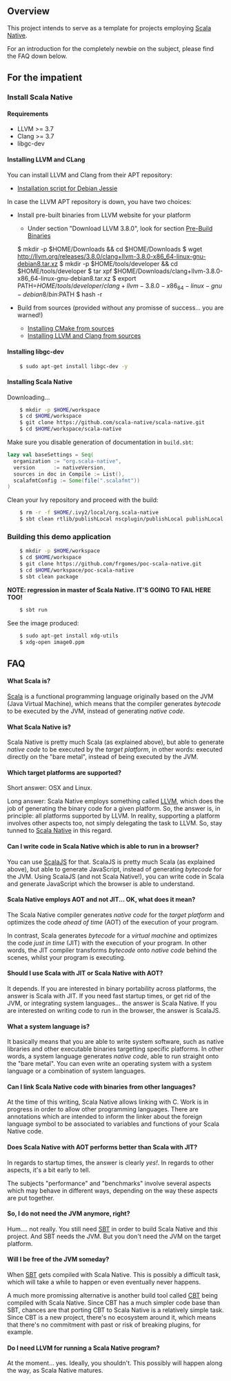 ## Overview

This project intends to serve as a template for projects employing [Scala Native].

For an introduction for the completely newbie on the subject, please find the FAQ down below.


## For the impatient

### Install Scala Native

#### Requirements

* LLVM >= 3.7
* Clang >= 3.7
* libgc-dev

#### Installing LLVM and CLang

You can install LLVM and Clang from their APT repository:
* [Installation script for Debian Jessie]

In case the LLVM APT repository is down, you have two choices:

* Install pre-built binaries from LLVM website for your platform
    * Under section "Download LLVM 3.8.0", look for section [Pre-Build Binaries]


    $ mkdir -p $HOME/Downloads && cd $HOME/Downloads
    $ wget http://llvm.org/releases/3.8.0/clang+llvm-3.8.0-x86_64-linux-gnu-debian8.tar.xz
    $ mkdir -p $HOME/tools/developer && cd $HOME/tools/developer
    $ tar xpf $HOME/Downloads/clang+llvm-3.8.0-x86_64-linux-gnu-debian8.tar.xz
    $ export PATH=$HOME/tools/developer/clang+llvm-3.8.0-x86_64-linux-gnu-debian8/bin:$PATH
    $ hash -r

* Build from sources (provided without any promisse of success... you are warned!)
    * [Installing CMake from sources]
    * [Installing LLVM and Clang from sources]

#### Installing libgc-dev
```bash
    $ sudo apt-get install libgc-dev -y
```

#### Installing Scala Native

Downloading...
```bash
    $ mkdir -p $HOME/workspace
    $ cd $HOME/workspace
    $ git clone https://github.com/scala-native/scala-native.git
    $ cd $HOME/workspace/scala-native
```

Make sure you disable generation of documentation in ``build.sbt``:
```scala
lazy val baseSettings = Seq(
  organization := "org.scala-native",
  version      := nativeVersion,
  sources in doc in Compile := List(),
  scalafmtConfig := Some(file(".scalafmt"))
)
```

Clean your Ivy repository and proceed with the build:
```bash
    $ rm -r -f $HOME/.ivy2/local/org.scala-native
    $ sbt clean rtlib/publishLocal nscplugin/publishLocal publishLocal
```

### Building this demo application
```bash
    $ mkdir -p $HOME/workspace
    $ cd $HOME/workspace
    $ git clone https://github.com/frgomes/poc-scala-native.git
    $ cd $HOME/workspace/poc-scala-native
    $ sbt clean package
```

**NOTE: regression in master of Scala Native. IT'S GOING TO FAIL HERE TOO!**

```bash
    $ sbt run
```

See the image produced:
```bash
    $ sudo apt-get install xdg-utils
    $ xdg-open image0.ppm
```

## FAQ

#### What Scala is?

[Scala] is a functional programming language originally based on the JVM (Java Virtual Machine), which means that the compiler generates _bytecode_ to be executed by the JVM, instead of generating _native code_.

#### What Scala Native is?

Scala Native is pretty much Scala (as explained above), but able to generate _native code_ to be executed by the _target platform_, in other words: executed directly on the "bare metal", instead of being executed by the JVM.

#### Which target platforms are supported?

Short answer: OSX and Linux.

Long answer: Scala Native employs something called [LLVM], which does the job of generating the binary code for a given platform. So, the answer is, in principle: all platforms supported by LLVM. In reality, supporting a platform involves other aspects too, not simply delegating the task to LLVM. So, stay tunned to [Scala Native] in this regard.

#### Can I write code in Scala Native which is able to run in a browser?

You can use [ScalaJS] for that. ScalaJS is pretty much Scala (as explained above), but able to generate JavaScript, instead of generating _bytecode_ for the JVM. Using ScalaJS (and not Scala Native!), you can write code in Scala and generate JavaScript which the browser is able to understand.

#### Scala Native employs AOT and not JIT... OK, what does it mean?

The Scala Native compiler generates _native code_ for the _target platform_ and optimizes the code _ahead of time_ (AOT) of the execution of your program.

In contrast, Scala generates _bytecode_ for a _virtual machine_ and optimizes the code _just in time_ (JIT) with the execution of your program. In other words, the JIT compiler transforms _bytecode_ onto _native code_ behind the scenes, whilst your program is executing.

#### Should I use Scala with JIT or Scala Native with AOT?

It depends. If you are interested in binary portability across platforms, the answer is Scala with JIT. If you need fast startup times, or get rid of the JVM, or integrating system languages... the answer is Scala Native. If you are interested on writing code to run in the browser, the answer is ScalaJS.

#### What a system language is?

It basically means that you are able to write system software, such as native libraries and other executable binaries targetting specific platforms. In other words, a system language generates _native code_, able to run straight onto the "bare metal". You can even write an operating system with a system language or a combination of system languages.

#### Can I link Scala Native code with binaries from other languages?

At the time of this writing, Scala Native allows linking with C. Work is in progress in order to allow other programming languages. There are annotations which are intended to inform the linker about the foreign language symbol to be associated to variables and functions of your Scala Native code.

#### Does Scala Native with AOT performs better than Scala with JIT?

In regards to startup times, the answer is clearly _yes!_. In regards to other aspects, it's a bit early to tell.

The subjects "performance" and "benchmarks" involve several aspects which may behave in different ways, depending on the way these aspects are put together.

#### So, I do not need the JVM anymore, right?

Hum.... not really. You still need [SBT] in order to build Scala Native and _this_ project. And SBT needs the JVM. But you don't need the JVM on the target platform.

#### Will I be free of the JVM someday?

When [SBT] gets compiled with Scala Native. This is possibly a difficult task, which will take a while to happen or even eventually never happens.

A much more promissing alternative is another build tool called [CBT] being compiled with Scala Native. Since CBT has a much simpler code base than SBT, chances are that porting CBT to Scala Native is a relatively simple task. Since CBT is a new project, there's no ecosystem around it, which means that there's no commitment with past or risk of breaking plugins, for example.

#### Do I need LLVM for running a Scala Native program?

At the moment... yes. Ideally, you shouldn't. This possibly will happen along the way, as Scala Native matures.

[LLVM]: http://llvm.org
[Scala]: http://scala-lang.org
[ScalaJS]: http://scala-js.org
[Scala Native]: http://scala-native.org
[SBT]: http://scala-sbt.org
[CBT]: https://github.com/cvogt/cbt
[installation script for Debian Jessie]: https://gist.github.com/frgomes/daa33b2f7a6489196a95
[Installing CMake from sources]: http://gist.github.com/frgomes/d803ddaa3b124bb5abf32ba6cad8f3b8
[Installing LLVM and Clang from sources]: http://gist.github.com/frgomes/bb7426e70d118d06d7d30338cbdb1fe8
[Pre-Build Binaries]: http://llvm.org/releases/download.html#3.8.0
